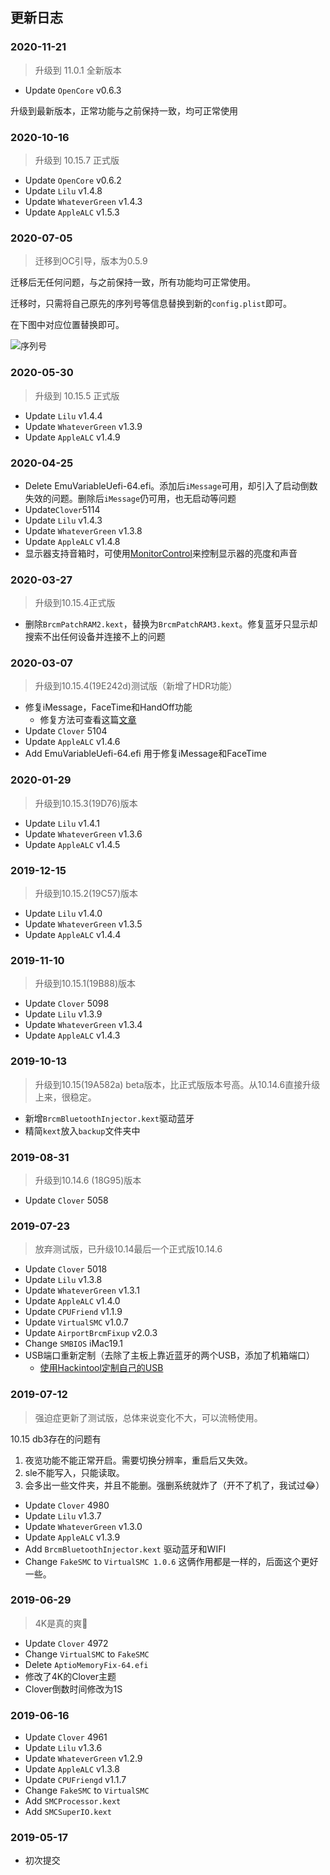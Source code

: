 ## 更新日志

### 2020-11-21

> 升级到 11.0.1 全新版本

+   Update `OpenCore` v0.6.3

升级到最新版本，正常功能与之前保持一致，均可正常使用

### 2020-10-16

> 升级到 10.15.7 正式版

+   Update `OpenCore` v0.6.2
+   Update `Lilu` v1.4.8
+   Update `WhateverGreen` v1.4.3
+   Update `AppleALC` v1.5.3

### 2020-07-05

>   迁移到OC引导，版本为0.5.9

迁移后无任何问题，与之前保持一致，所有功能均可正常使用。

迁移时，只需将自己原先的序列号等信息替换到新的`config.plist`即可。

在下图中对应位置替换即可。

![序列号](https://lepicgo.oss-cn-beijing.aliyuncs.com/img/opencore.jpg)

### 2020-05-30

>   升级到 10.15.5 正式版

+   Update `Lilu` v1.4.4
+   Update `WhateverGreen` v1.3.9
+   Update `AppleALC` v1.4.9

### 2020-04-25

+   Delete EmuVariableUefi-64.efi。添加后`iMessage`可用，却引入了启动倒数失效的问题。删除后`iMessage`仍可用，也无启动等问题
+   Update`Clover`5114
+   Update `Lilu` v1.4.3
+   Update `WhateverGreen` v1.3.8
+   Update `AppleALC` v1.4.8
+   显示器支持音箱时，可使用[MonitorControl](https://github.com/the0neyouseek/MonitorControl)来控制显示器的亮度和声音

### 2020-03-27

> 升级到10.15.4正式版

+ 删除`BrcmPatchRAM2.kext`，替换为`BrcmPatchRAM3.kext`。修复蓝牙只显示却搜索不出任何设备并连接不上的问题

### 2020-03-07

> 升级到10.15.4(19E242d)测试版（新增了HDR功能）

+ 修复iMessage，FaceTime和HandOff功能
  + 修复方法可查看这篇[文章](https://younglele.cn/fix-iMessage-and-FaceTime-for-hackintosh/)
+ Update `Clover` 5104
+ Update `AppleALC` v1.4.6
+ Add EmuVariableUefi-64.efi 用于修复iMessage和FaceTime

### 2020-01-29

> 升级到10.15.3(19D76)版本

+ Update `Lilu` v1.4.1
+ Update `WhateverGreen` v1.3.6
+ Update `AppleALC` v1.4.5

### 2019-12-15

>  升级到10.15.2(19C57)版本

+ Update `Lilu` v1.4.0
+ Update `WhateverGreen` v1.3.5
+ Update `AppleALC` v1.4.4

### 2019-11-10

>  升级到10.15.1(19B88)版本

+ Update `Clover` 5098
+ Update `Lilu` v1.3.9
+ Update `WhateverGreen` v1.3.4
+ Update `AppleALC` v1.4.3

### 2019-10-13

> 升级到10.15(19A582a) beta版本，比正式版版本号高。从10.14.6直接升级上来，很稳定。

+ 新增`BrcmBluetoothInjector.kext`驱动蓝牙
+ 精简`kext`放入`backup`文件夹中

### 2019-08-31

> 升级到10.14.6 (18G95)版本

- Update `Clover` 5058

### 2019-07-23

> 放弃测试版，已升级10.14最后一个正式版10.14.6

- Update `Clover` 5018
- Update `Lilu` v1.3.8
- Update `WhateverGreen` v1.3.1
- Update `AppleALC` v1.4.0
- Update `CPUFriend` v1.1.9
- Update `VirtualSMC` v1.0.7
- Update `AirportBrcmFixup` v2.0.3
- Change `SMBIOS` iMac19.1
- USB端口重新定制（去除了主板上靠近蓝牙的两个USB，添加了机箱端口）
  - [使用Hackintool定制自己的USB](https://younglele.cn/post/use-hackintool-custom-made-usb3.0/)



### 2019-07-12

> 强迫症更新了测试版，总体来说变化不大，可以流畅使用。

10.15 db3存在的问题有

1. 夜览功能不能正常开启。需要切换分辨率，重启后又失效。
2. sle不能写入，只能读取。
3. 会多出一些文件夹，并且不能删。强删系统就炸了（开不了机了，我试过😂）



- Update `Clover` 4980
- Update `Lilu` v1.3.7
- Update `WhateverGreen` v1.3.0
- Update `AppleALC` v1.3.9
- Add `BrcmBluetoothInjector.kext` 驱动蓝牙和WIFI
- Change `FakeSMC` to `VirtualSMC 1.0.6` 这俩作用都是一样的，后面这个更好一些。



### 2019-06-29

> 4K是真的爽🤙

- Update `Clover` 4972
- Change  `VirtualSMC` to `FakeSMC`
- Delete `AptioMemoryFix-64.efi`
- 修改了4K的Clover主题
- Clover倒数时间修改为1S



### 2019-06-16

- Update `Clover` 4961
- Update `Lilu` v1.3.6
- Update `WhateverGreen` v1.2.9
- Update `AppleALC` v1.3.8
- Update `CPUFriengd` v1.1.7
- Change `FakeSMC` to `VirtualSMC`
- Add `SMCProcessor.kext`
- Add `SMCSuperIO.kext`



### 2019-05-17

- 初次提交 